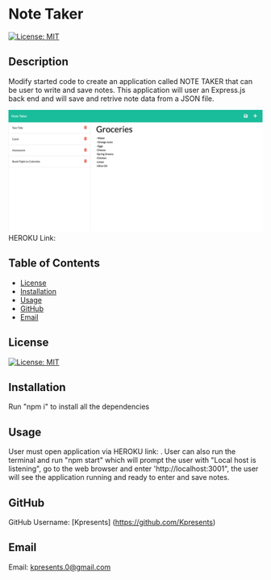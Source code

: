 # Note Taker 
  [![License: MIT](https://img.shields.io/badge/License-MIT-yellow.svg)](https://opensource.org/licenses/MIT)
 


  ## Description
  Modify started code to create an application called NOTE TAKER that can be user to write and save notes. This application will user an Express.js back end and will save and retrive note data from a JSON file. 
 
 ![NoteTaker](/Assets/NoteTaker.png)
  HEROKU Link: 


  ## Table of Contents
  
  - [License](#license)
  - [Installation](#installation)
  - [Usage](#usage)
  - [GitHub](#gitHub)
  - [Email](#email)
  
  ## License
  [![License: MIT](https://img.shields.io/badge/License-MIT-yellow.svg)](https://opensource.org/licenses/MIT)

  ## Installation
  Run "npm i" to install all the dependencies
  
  ## Usage
  
  User must open application via HEROKU link:     . User can also run the terminal and run "npm start" which will prompt the user with "Local host is listening", go to the web browser and enter 'http://localhost:3001", the user will see the application running and ready to enter and save notes. 
      

  
  ## GitHub 
 GitHub Username: [Kpresents] (https://github.com/Kpresents)
  
  
  ## Email
 Email: kpresents.0@gmail.com
  
